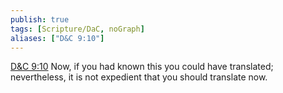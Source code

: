 ```yaml
---
publish: true
tags: [Scripture/DaC, noGraph]
aliases: ["D&C 9:10"]
---
```

[D&C 9:10](https://churchofjesuschrist.org/study/scriptures/dc-testament/dc/9?lang=eng&id=p10#p10) Now, if you had known this you could have translated; nevertheless, it is not expedient that you should translate now.
